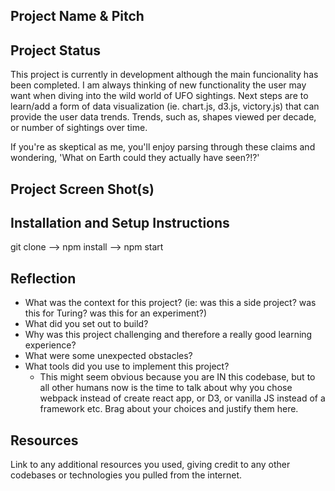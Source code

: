 ## Project Name & Pitch
## Project Status
This project is currently in development although the main funcionality has been completed. I am always thinking of new functionality the user may want when diving into the wild world of UFO sightings. Next steps are to learn/add a form of data visualization (ie. chart.js, d3.js, victory.js) that can provide the user data trends. Trends, such as, shapes viewed per decade, or number of sightings over time.

If you're as skeptical as me, you'll enjoy parsing through these claims and wondering, 'What on Earth could they actually have seen?!?'

## Project Screen Shot(s)   
## Installation and Setup Instructions
git clone --> npm install --> npm start 
## Reflection
  - What was the context for this project? (ie: was this a side project? was this for Turing? was this for an experiment?)
  - What did you set out to build?
  - Why was this project challenging and therefore a really good learning experience?
  - What were some unexpected obstacles?
  - What tools did you use to implement this project?
      - This might seem obvious because you are IN this codebase, but to all other humans now is the time to talk about why you chose webpack instead of create react app, or D3, or vanilla JS instead of a framework etc. Brag about your choices and justify them here.  
<!-- #### Example:  
This was a 3 week long project built during my third module at Turing School of Software and Design. Project goals included using technologies learned up until this point and familiarizing myself with documentation for new features.  
Originally I wanted to build an application that allowed users to pull data from the Twitter API based on what they were interested in, such as 'most tagged users'. I started this process by using the `create-react-app` boilerplate, then adding `react-router-4.0` and `redux`.  
One of the main challenges I ran into was Authentication. This lead me to spend a few days on a research spike into OAuth, Auth0, and two-factor authentication using Firebase or other third parties. Due to project time constraints, I had to table authentication and focus more on data visualization from parts of the API that weren't restricted to authenticated users.
At the end of the day, the technologies implemented in this project are React, React-Router 4.0, Redux, LoDash, D3, and a significant amount of VanillaJS, JSX, and CSS. I chose to use the `create-react-app` boilerplate to minimize initial setup and invest more time in diving into weird technological rabbit holes. In the next iteration I plan on handrolling a `webpack.config.js` file to more fully understand the build process. -->
## Resources
  Link to any additional resources you used, giving credit to any other codebases or technologies you pulled from the internet.  
